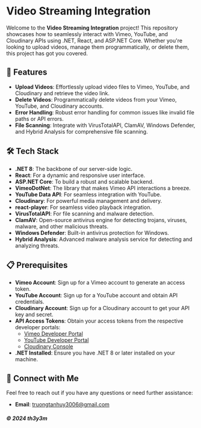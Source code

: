 # Video Streaming Integration

Welcome to the **Video Streaming Integration** project! This repository showcases how to seamlessly interact with Vimeo, YouTube, and Cloudinary APIs using .NET, React, and ASP.NET Core. Whether you're looking to upload videos, manage them programmatically, or delete them, this project has got you covered.

## 🚀 Features

- **Upload Videos**: Effortlessly upload video files to Vimeo, YouTube, and Cloudinary and retrieve the video link.
- **Delete Videos**: Programmatically delete videos from your Vimeo, YouTube, and Cloudinary accounts.
- **Error Handling**: Robust error handling for common issues like invalid file paths or API errors.
- **File Scanning**: Integrate with VirusTotalAPI, ClamAV, Windows Defender, and Hybrid Analysis for comprehensive file scanning.

## 🛠️ Tech Stack

- **.NET 8**: The backbone of our server-side logic.
- **React**: For a dynamic and responsive user interface.
- **ASP.NET Core**: To build a robust and scalable backend.
- **VimeoDotNet**: The library that makes Vimeo API interactions a breeze.
- **YouTube Data API**: For seamless integration with YouTube.
- **Cloudinary**: For powerful media management and delivery.
- **react-player**: For seamless video playback integration.
- **VirusTotalAPI**: For file scanning and malware detection.
- **ClamAV**: Open-source antivirus engine for detecting trojans, viruses, malware, and other malicious threats.
- **Windows Defender**: Built-in antivirus protection for Windows.
- **Hybrid Analysis**: Advanced malware analysis service for detecting and analyzing threats.

## 📋 Prerequisites

- **Vimeo Account**: Sign up for a Vimeo account to generate an access token.
- **YouTube Account**: Sign up for a YouTube account and obtain API credentials.
- **Cloudinary Account**: Sign up for a Cloudinary account to get your API key and secret.
- **API Access Tokens**: Obtain your access tokens from the respective developer portals:
  - [Vimeo Developer Portal](https://developer.vimeo.com/apps)
  - [YouTube Developer Portal](https://console.developers.google.com/)
  - [Cloudinary Console](https://cloudinary.com/console)
- **.NET Installed**: Ensure you have .NET 8 or later installed on your machine.

## 📧 Connect with Me

Feel free to reach out if you have any questions or need further assistance:
- **Email**: truongtanhuy3006@gmail.com

##### © 2024 th3y3m
